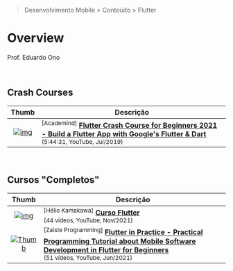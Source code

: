 > Desenvolvimento Mobile > Conteúdo > Flutter

# Overview

Prof. Eduardo Ono

<br>

## Crash Courses

| Thumb | Descrição |
| :-: | --- |
| [![img](https://img.youtube.com/vi/x0uinJvhNxI/default.jpg)](https://www.youtube.com/watch?v=x0uinJvhNxI "Flutter Crash Course for Beginners 2021 - Build a Flutter App with Google's Flutter & Dart") | <sup>[Academind]</sup> [__Flutter Crash Course for Beginners 2021 - Build a Flutter App with Google's Flutter & Dart__](https://www.youtube.com/watch?v=x0uinJvhNxI)<br><sub>(5:44:31, YouTube, Jul/2019)</sub>

<br>

## Cursos "Completos"

| Thumb | Descrição |
| :-: | --- |
| [![img](https://img.youtube.com/vi/SKZ990EC6-M/default.jpg)](https://www.youtube.com/playlist?list=PLg5-aZqPjMmBmCIgUZ0kNtoE7KJfvJZXS) | <sup>[Hélio Kamakawa]</sup> [__Curso Flutter__](https://www.youtube.com/playlist?list=PLhXZp00uXBk5TSY6YOdmpzp1yG3QbFvrN)<br><sub>(44 vídeos, YouTube, Nov/2021)</sub>
| [![Thumb](https://img.youtube.com/vi/MbUey9oquuU/default.jpg)](https://www.youtube.com/playlist?list=PLhXZp00uXBk5TSY6YOdmpzp1yG3QbFvrN) | <sup>[Zaiste Programming]</sup> [__Flutter in Practice - Practical Programming Tutorial about Mobile Software Development in Flutter for Beginners__](https://www.youtube.com/playlist?list=PLhXZp00uXBk5TSY6YOdmpzp1yG3QbFvrN)<br><sub> (51 vídeos, YouTube, Jun/2021)</sub>

<br>
